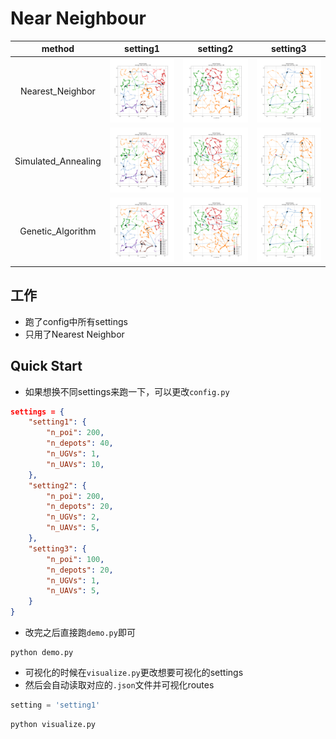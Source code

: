 # Near Neighbour

| method | setting1 | setting2 | setting3 |
| :----: | :------: | :------: | :------: |
| Nearest_Neighbor | ![](./images/2EVRP-Nearest_Neighbor-200user-40busstop-1UGVs-10UAVs.png) | ![](./images/2EVRP-Nearest_Neighbor-200user-20busstop-2UGVs-5UAVs.png) | ![](./images/2EVRP-Nearest_Neighbor-100user-20busstop-1UGVs-5UAVs.png) |
| Simulated_Annealing | ![](./images/2EVRP-Simulated_Annealing-200user-40busstop-1UGVs-10UAVs.png) | ![](./images/2EVRP-Simulated_Annealing-200user-20busstop-2UGVs-5UAVs.png) | ![](./images/2EVRP-Simulated_Annealing-100user-20busstop-1UGVs-5UAVs.png) |
| Genetic_Algorithm | ![](./images/2EVRP-Genetic_Algorithm-200user-40busstop-1UGVs-10UAVs.png) | ![](./images/2EVRP-Genetic_Algorithm-200user-20busstop-2UGVs-5UAVs.png) | ![](./images/2EVRP-Genetic_Algorithm-100user-20busstop-1UGVs-5UAVs.png) |

## 工作

- 跑了config中所有settings
- 只用了Nearest Neighbor

## Quick Start

- 如果想换不同settings来跑一下，可以更改`config.py`

```json
settings = {
    "setting1": {
        "n_poi": 200,
        "n_depots": 40,
        "n_UGVs": 1,
        "n_UAVs": 10,
    },
    "setting2": {
        "n_poi": 200,
        "n_depots": 20,
        "n_UGVs": 2,
        "n_UAVs": 5,
    },
    "setting3": {
        "n_poi": 100,
        "n_depots": 20,
        "n_UGVs": 1,
        "n_UAVs": 5,
    }
}
```

- 改完之后直接跑`demo.py`即可

```shell
python demo.py
```

- 可视化的时候在`visualize.py`更改想要可视化的settings
- 然后会自动读取对应的`.json`文件并可视化routes

```python
setting = 'setting1'
```

```shell
python visualize.py
```